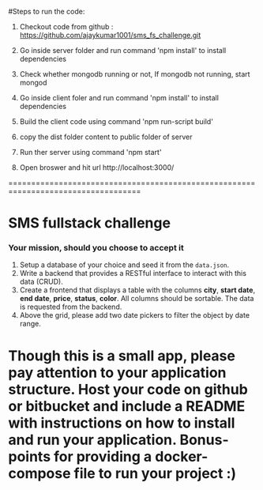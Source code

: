 #Steps to run the code:

1. Checkout code from github : https://github.com/ajaykumar1001/sms_fs_challenge.git

2. Go inside server folder and run command 'npm install' to install dependencies

3. Check whether mongodb running or not, If mongodb not running, start mongod

4. Go inside client foler and run command 'npm install' to install dependencies

5. Build the client code using command 'npm run-script build'

6. copy the dist folder content to public folder of server

7. Run ther server using command 'npm start'

8. Open broswer and hit url http://localhost:3000/


===================================================================================
# SMS fullstack challenge

### Your mission, should you choose to accept it

1. Setup a database of your choice and seed it from the `data.json`.
2. Write a backend that provides a RESTful interface to interact with this data
(CRUD).
3. Create a frontend that displays a table with the columns
**city**, **start date**, **end date**, **price**, **status**, **color**.
All columns should be sortable. The data is requested from the backend.
4. Above the grid, please add two date pickers to filter the object by date
range.

Though this is a small app, please pay attention to your application structure.
Host your code on github or bitbucket and include a README with instructions on
how to install and run your application. Bonus-points for providing a
docker-compose file to run your project :)
====================================================================================